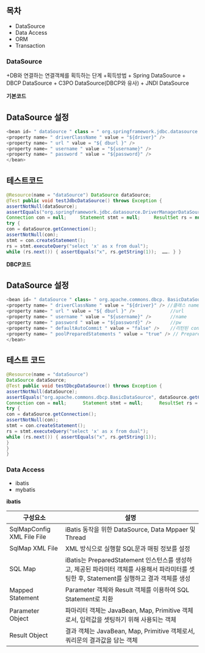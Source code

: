 ## 목차
+ DataSource
+ Data Access
+ ORM
+ Transaction

### DataSource
+DB와 연결하는 연결객체를 획득하는 단계
  +획득방법
    + Spring DataSource
    + DBCP DataSource
    + C3PO DataSource(DBCP와 유사)
    + JNDI DataSource
    
__기본코드__

 DataSource 설정
---
```java
<bean id= " dataSource " class = " org.springframework.jdbc.datasource.DriverManagerDataSource " > 
<property name= " driverClassName " value = "${driver}" /> 
<property name= " url " value = "${ dburl }" /> 
<property name= " username " value = "${username}" /> 
<property name= " password " value = "${password}" />
</bean>
``` 

테스트코드
---
```java
@Resource(name = "dataSource") DataSource dataSource; 
@Test public void testJdbcDataSource() throws Exception { 
assertNotNull(dataSource); 
assertEquals("org.springframework.jdbc.datasource.DriverManagerDataSource", dataSource.getClass().getName());
Connection con = null;     Statement stmt = null;     ResultSet rs = null; 
try { 
con = dataSource.getConnection();   
assertNotNull(con); 
stmt = con.createStatement(); 
rs = stmt.executeQuery("select 'x' as x from dual"); 
while (rs.next()) { assertEquals("x", rs.getString(1));  ……. } }
```

__DBCP코드__

 DataSource 설정
 ---
 ```java
 <bean id= " dataSource " class= " org.apache.commons.dbcp. BasicDataSource “ destroy-method= "close“ > 
 <property name= " driverClassName " value = "${driver}" /> //클래스 name
 <property name= " url " value = "${ dburl }" />             //url
 <property name= " username " value = "${username}" />       //name
 <property name= " password " value = "${password}" />       //pw
 <property name= " defaultAutoCommit " value = "false" />    //리턴된 connection에 대해 auto-commit 여부
 <property name= " poolPreparedStatements " value = "true" /> // PreparedStaement 사용여부
 </bean> 
```
테스트 코드
---
```java
@Resource(name = "dataSource") 
DataSource dataSource;
@Test public void testDbcpDataSource() throws Exception {
assertNotNull(dataSource);
assertEquals("org.apache.commons.dbcp.BasicDataSource", dataSource.getClass().getName());
Connection con = null;      Statement stmt = null;      ResultSet rs = null; 
try {
con = dataSource.getConnection(); 
assertNotNull(con); 
stmt = con.createStatement();
rs = stmt.executeQuery("select 'x' as x from dual");
while (rs.next()) { assertEquals("x", rs.getString(1));
}
}
}
```

### Data Access
+ ibatis
+ mybatis

__ibatis__

구성요소|설명
---|---
SqlMapConfig XML File File |  iBatis 동작을 위한 DataSource, Data Mppaer 및 Thread
SqlMap XML File | XML 방식으로 실행할 SQL문과 매핑 정보를 설정
SQL Map |  iBatis는 PreparedStatement 인스턴스를 생성하고, 제공된 파라미터 객체를 사용해서 파라미터를 셋팅한 후, Statement를 실행하고 결과 객체를 생성
Mapped Statement |  Parameter 객체와 Result 객체를 이용하여 SQL Statement로 치환 
Parameter Object |  파마리터 객체는 JavaBean, Map, Primitive 객체로서, 입력값을 셋팅하기 위해 사용되는 객체
Result Object | 결과 객체는 JavaBean, Map, Primitive 객체로서, 쿼리문의 결과값을 담는 객체




